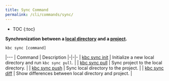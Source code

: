 ```yaml
---
title: Sync Command
permalink: /cli/commands/sync/
---
```


* TOC
{:toc}

**Synchronization between a [local directory](/cli/structure/) and a [project](/cli/#subsystems).**

```
kbc sync [command]
```

|---
| Command | Description
|-|-|-
| [kbc sync init](/cli/commands/sync/init/) | Initialize a new local directory and run `kbc sync pull`. |
| [kbc sync pull](/cli/commands/sync/pull/) | Sync project to the local directory. |
| [kbc sync push](/cli/commands/sync/push/) | Sync local directory to the project. |
| [kbc sync diff](/cli/commands/sync/diff/) | Show differences between local directory and project. |
